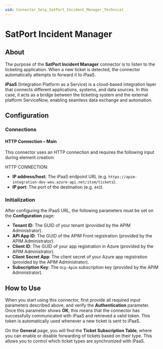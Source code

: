 ```yaml
---
uid: Connector_help_SatPort_Incident_Manager_Technical
---
```


# SatPort Incident Manager

## About

The purpose of the **SatPort Incident Manager** connector is to listen to the ticketing application. When a new ticket is detected, the connector automatically attempts to forward it to iPaaS.

**iPaaS** (Integration Platform as a Service) is a cloud-based integration layer that connects different applications, systems, and data sources. In this case, it acts as a bridge between the ticketing system and the external platform ServiceNow, enabling seamless data exchange and automation.

## Configuration

### Connections

#### HTTP Connection – Main

This connector uses an HTTP connection and requires the following input during element creation:

HTTP CONNECTION:

- **IP address/host**: The iPaaS endpoint URL (e.g. `https://apim-integration-dev-weu.azure-api.net/itsm/tickets`).
- **IP port**: The port of the destination (e.g. `443`).

### Initialization

After configuring the iPaaS URL, the following parameters must be set on the **Configuration** page:

- **Tenant ID**: The GUID of your tenant (provided by the APIM Administrator).
- **API App ID**: The GUID of the APIM Front registration (provided by the APIM Administrator).
- **Client ID**: The GUID of your app registration in Azure (provided by the APIM Administrator).
- **Client Secret App**: The client secret of your Azure app registration (provided by the APIM Administrator).
- **Subscription Key**: The `Ocp-Apim` subscription key (provided by the APIM Administrator).

## How to Use

When you start using this connector, first provide all required input parameters described above, and verify the **Authentication** parameter. Once this parameter shows **OK**, this means that the connector has successfully communicated with iPaaS and retrieved a valid token. This token is automatically used whenever a new ticket is sent to iPaaS.  

On the **General** page, you will find the **Ticket Subscription Table**, where you can enable or disable forwarding of tickets based on their type. This allows you to control which ticket types are synchronized with iPaaS.
